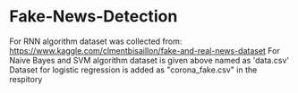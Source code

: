 # Fake-News-Detection
For RNN algorithm dataset was collected from: https://www.kaggle.com/clmentbisaillon/fake-and-real-news-dataset
For Naive Bayes and SVM algorithm dataset is given above named as 'data.csv'
Dataset for logistic regression is added as "corona_fake.csv" in the respitory
